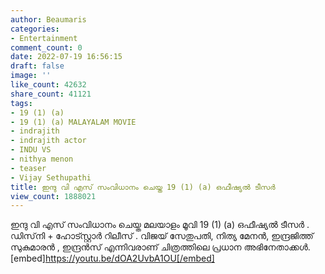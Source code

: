 ```yaml
---
author: Beaumaris
categories:
- Entertainment
comment_count: 0
date: 2022-07-19 16:56:15
draft: false
image: ''
like_count: 42632
share_count: 41121
tags:
- 19 (1) (a)
- 19 (1) (a) MALAYALAM MOVIE
- indrajith
- indrajith actor
- INDU VS
- nithya menon
- teaser
- Vijay Sethupathi
title: ഇന്ദു വി എസ് സംവിധാനം ചെയ്ത 19 (1) (a) ഒഫീഷ്യൽ ടീസർ
view_count: 1888021
---
```


ഇന്ദു വി എസ് സംവിധാനം ചെയ്ത മലയാളം മൂവി 19 (1) (a) ഒഫീഷ്യൽ ടീസർ . ഡിസ്‌നി + ഹോട്സ്റ്റാർ റിലീസ് . വിജയ് സേതുപതി, നിത്യ മേനൻ, ഇന്ദ്രജിത്ത് സുകുമാരൻ , ഇന്ദ്രൻസ് എന്നിവരാണ് ചിത്രത്തിലെ പ്രധാന അഭിനേതാക്കൾ. [embed]https://youtu.be/dOA2UvbA1OU[/embed]